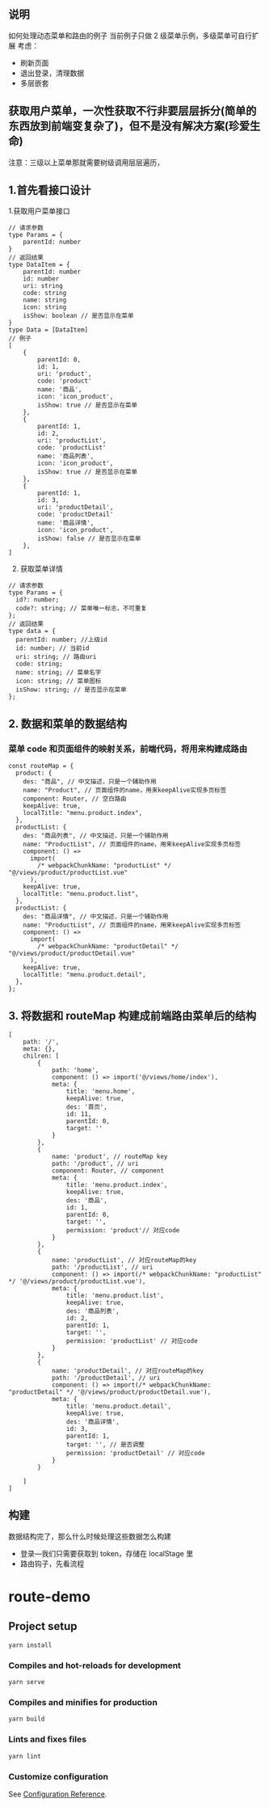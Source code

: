 ## 说明

如何处理动态菜单和路由的例子
当前例子只做 2 级菜单示例，多级菜单可自行扩展
考虑：

- 刷新页面
- 退出登录，清理数据
- 多层嵌套

## 获取用户菜单，一次性获取不行非要层层拆分(简单的东西放到前端变复杂了)，但不是没有解决方案(珍爱生命)

注意：三级以上菜单那就需要树级调用层层遍历，

## 1.首先看接口设计

1.获取用户菜单接口

```tsx
// 请求参数
type Params = {
	parentId: number
}
// 返回结果
type DataItem = {
	parentId: number
	id: number
	uri: string
	code: string
	name: string
	icon: string
	isShow: boolean // 是否显示在菜单
}
type Data = [DataItem]
// 例子
[
	{
		parentId: 0,
		id: 1,
		uri: 'product',
		code: 'product'
		name: '商品',
		icon: 'icon_product',
		isShow: true // 是否显示在菜单
	},
	{
		parentId: 1,
		id: 2,
		uri: 'productList',
		code: 'productList'
		name: '商品列表',
		icon: 'icon_product',
		isShow: true // 是否显示在菜单
	},
	{
		parentId: 1,
		id: 3,
		uri: 'productDetail',
		code: 'productDetail'
		name: '商品详情',
		icon: 'icon_product',
		isShow: false // 是否显示在菜单
	},
]
```

2. 获取菜单详情

```tsx
// 请求参数
type Params = {
  id?: number;
  code?: string; // 菜单唯一标志，不可重复
};
// 返回结果
type data = {
  parentId: number; //上级id
  id: number; // 当前id
  uri: string; // 路由uri
  code: string;
  name: string; // 菜单名字
  icon: string; // 菜单图标
  isShow: string; // 是否显示在菜单
};
```

## 2. 数据和菜单的数据结构

### 菜单 code 和页面组件的映射关系，前端代码，将用来构建成路由

```tsx
const routeMap = {
  product: {
    des: "商品", // 中文描述，只是一个辅助作用
    name: "Product", // 页面组件的name，用来keepAlive实现多页标签
    component: Router, // 空白路由
    keepAlive: true,
    localTitle: "menu.product.index",
  },
  productList: {
    des: "商品列表", // 中文描述，只是一个辅助作用
    name: "ProductList", // 页面组件的name，用来keepAlive实现多页标签
    component: () =>
      import(
        /* webpackChunkName: "productList" */ "@/views/product/productList.vue"
      ),
    keepAlive: true,
    localTitle: "menu.product.list",
  },
  productList: {
    des: "商品详情", // 中文描述，只是一个辅助作用
    name: "ProductList", // 页面组件的name，用来keepAlive实现多页标签
    component: () =>
      import(
        /* webpackChunkName: "productDetail" */ "@/views/product/productDetail.vue"
      ),
    keepAlive: true,
    localTitle: "menu.product.detail",
  },
};
```

## 3. 将数据和 routeMap 构建成前端路由菜单后的结构

```tsx
[
	path: '/',
	meta: {},
	chilren: [
		{
			path: 'home',
			component: () => import('@/views/home/index'),
			meta: {
				title: 'menu.home',
				keepAlive: true,
				des: '首页',
				id: 11,
				parentId: 0,
				target: ''
			}
		},
		{
			name: 'product', // routeMap key
			path: '/product', // uri
			component: Router, // component
			meta: {
				title: 'menu.product.index',
				keepAlive: true,
				des: '商品',
				id: 1,
				parentId: 0,
				target: '',
				permission: 'product'// 对应code
			}
		},
		{
			name: 'productList', // 对应routeMap的key
			path: '/productList', // uri
			component: () => import(/* webpackChunkName: "productList" */ '@/views/product/productList.vue'),
			meta: {
				title: 'menu.product.list',
				keepAlive: true,
				des: '商品列表',
				id: 2,
				parentId: 1,
				target: '',
				permission: 'productList' // 对应code
			}
		},
		{
			name: 'productDetail', // 对应routeMap的key
			path: '/productDetail', // uri
			component: () => import(/* webpackChunkName: "productDetail" */ '@/views/product/productDetail.vue'),
			meta: {
				title: 'menu.product.detail',
				keepAlive: true,
				des: '商品详情',
				id: 3,
				parentId: 1,
				target: '', // 是否调整
				permission: 'productDetail' // 对应code
			}
		}

	]
]
```

## 构建

数据结构完了，那么什么时候处理这些数据怎么构建

- 登录—我们只需要获取到 token，存储在 localStage 里
- 路由钩子，先看流程

# route-demo

## Project setup

```
yarn install
```

### Compiles and hot-reloads for development

```
yarn serve
```

### Compiles and minifies for production

```
yarn build
```

### Lints and fixes files

```
yarn lint
```

### Customize configuration

See [Configuration Reference](https://cli.vuejs.org/config/).
